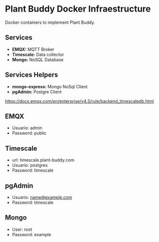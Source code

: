 # Plant Buddy Docker Infraestructure

Docker containers to implement Plant Buddy.

## Services
* **EMQX:** MQTT Broker
* **Timescale:** Data collector
* **Mongo:** NoSQL Database

## Services Helpers
* **mongo-express:** Mongo NoSql Client 
* **pgAdmin:** Postgre Client 

https://docs.emqx.com/en/enterprise/v4.3/rule/backend_timescaledb.html


## EMQX
* Usuario: admin
* Password: public

## Timescale
* url: timescale.plant-buddy.com
* Usuario: postgres
* Password: timescale

## pgAdmin
* Usuario: name@example.com
* Password: timescale
  
## Mongo
* User: root 
* Password: example
